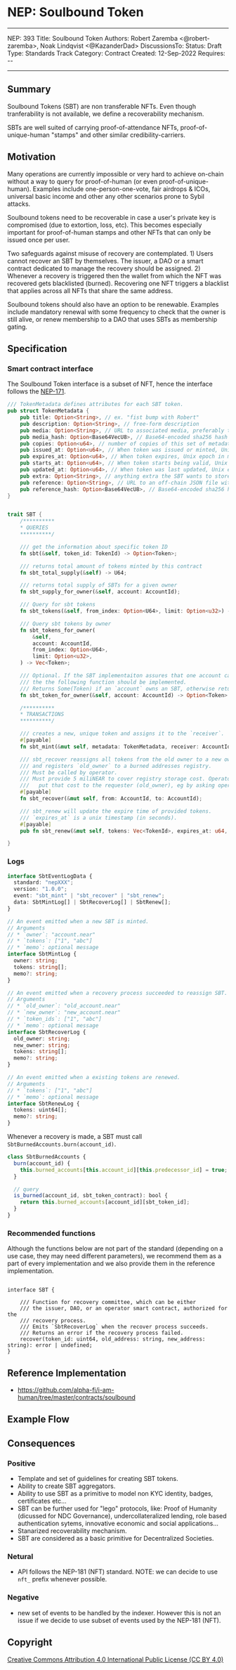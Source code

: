 # NEP: Soulbound Token

---

NEP: 393
Title: Soulbound Token
Authors: Robert Zaremba <@robert-zaremba>, Noak Lindqvist <@KazanderDad>
DiscussionsTo:
Status: Draft
Type: Standards Track
Category: Contract
Created: 12-Sep-2022
Requires: --

---

## Summary

Soulbound Tokens (SBT) are non transferable NFTs. Even though tranferability is not available, we define a recoverability mechanism.

SBTs are well suited of carrying proof-of-attendance NFTs, proof-of-unique-human "stamps" and other similar credibility-carriers.

## Motivation

Many operations are currently impossible or very hard to achieve on-chain without a way to query for proof-of-human (or even proof-of-unique-human). Examples include one-person-one-vote, fair airdrops & ICOs, universal basic income and other any other scenarios prone to Sybil attacks.

Soulbound tokens need to be recoverable in case a user's private key is compromised (due to extortion, loss, etc). This becomes especially important for proof-of-human stamps and other NFTs that can only be issued once per user.

Two safeguards against misuse of recovery are contemplated. 1) Users cannot recover an SBT by themselves. The issuer, a DAO or a smart contract dedicated to manage the recovery should be assigned. 2) Whenever a recovery is triggered then the wallet from which the NFT was recovered gets blacklisted (burned). Recovering one NFT triggers a blacklist that applies across all NFTs that share the same address.

Soulbound tokens should also have an option to be renewable. Examples include mandatory renewal with some frequency to check that the owner is still alive, or renew membership to a DAO that uses SBTs as membership gating.

## Specification

### Smart contract interface

The Soulbound Token interface is a subset of NFT, hence the interface follows the [NEP-171](https://github.com/near/NEPs/blob/master/neps/nep-0171.md).

```rust
/// TokenMetadata defines attributes for each SBT token.
pub struct TokenMetadata {
    pub title: Option<String>, // ex. "fist bump with Robert"
    pub description: Option<String>, // free-form description
    pub media: Option<String>, // URL to associated media, preferably to decentralized, content-addressed storage
    pub media_hash: Option<Base64VecU8>, // Base64-encoded sha256 hash of content referenced by the `media` field. Required if `media` is included.
    pub copies: Option<u64>, // number of copies of this set of metadata in existence when token was minted.
    pub issued_at: Option<u64>, // When token was issued or minted, Unix epoch in milliseconds
    pub expires_at: Option<u64>, // When token expires, Unix epoch in milliseconds
    pub starts_at: Option<u64>, // When token starts being valid, Unix epoch in milliseconds
    pub updated_at: Option<u64>, // When token was last updated, Unix epoch in milliseconds
    pub extra: Option<String>, // anything extra the SBT wants to store on-chain. Can be stringified JSON.
    pub reference: Option<String>, // URL to an off-chain JSON file with more info.
    pub reference_hash: Option<Base64VecU8>, // Base64-encoded sha256 hash of JSON from reference field. Required if `reference` is included.
}


trait SBT {
    /**********
    * QUERIES
    **********/

    /// get the information about specific token ID
    fn sbt(&self, token_id: TokenId) -> Option<Token>;

    /// returns total amount of tokens minted by this contract
    fn sbt_total_supply(&self) -> U64;

    /// returns total supply of SBTs for a given owner
    fn sbt_supply_for_owner(&self, account: AccountId);

    /// Query for sbt tokens
    fn sbt_tokens(&self, from_index: Option<U64>, limit: Option<u32>) -> Vec<Token>;

    /// Query sbt tokens by owner
    fn sbt_tokens_for_owner(
        &self,
        account: AccountId,
        from_index: Option<U64>,
        limit: Option<u32>,
    ) -> Vec<Token>;

    /// Optional. If the SBT implementaiton assures that one account can have maximum one SBT
    /// the the following function should be implemented.
    /// Returns Some(Token) if an `account` owns an SBT, otherwise returns None.
    fn sbt_token_for_owner(&self, account: AccountId) -> Option<Token> {}

    /**********
    * TRANSACTIONS
    **********/

    /// creates a new, unique token and assigns it to the `receiver`.
    #[payable]
    fn sbt_mint(&mut self, metadata: TokenMetadata, receiver: AccountId);

    /// sbt_recover reassigns all tokens from the old owner to a new owner,
    /// and registers `old_owner` to a burned addresses registry.
    /// Must be called by operator.
    /// Must provide 5 miliNEAR to cover registry storage cost. Operator should
    ///   put that cost to the requester (old_owner), eg by asking operation fee.
    #[payable]
    fn sbt_recover(&mut self, from: AccountId, to: AccountId);

    /// sbt_renew will update the expire time of provided tokens.
    /// `expires_at` is a unix timestamp (in seconds).
    #[payable]
    pub fn sbt_renew(&mut self, tokens: Vec<TokenId>, expires_at: u64, memo: Option<String>);

}
```

### Logs

```typescript
interface SbtEventLogData {
  standard: "nepXXX";
  version: "1.0.0";
  event: "sbt_mint" | "sbt_recover" | "sbt_renew";
  data: SbtMintLog[] | SbtRecoverLog[] | SbtRenew[];
}

// An event emitted when a new SBT is minted.
// Arguments
// * `owner`: "account.near"
// * `tokens`: ["1", "abc"]
// * `memo`: optional message
interface SbtMintLog {
  owner: string;
  tokens: string[];
  memo?: string;
}

// An event emitted when a recovery process succeeded to reassign SBT.
// Arguments
// * `old_owner`: "old_account.near"
// * `new_owner`: "new_account.near"
// * `token_ids`: ["1", "abc"]
// * `memo`: optional message
interface SbtRecoverLog {
  old_owner: string;
  new_owner: string;
  tokens: string[];
  memo?: string;
}

// An event emitted when a existing tokens are renewed.
// Arguments
// * `tokens`: ["1", "abc"]
// * `memo`: optional message
interface SbtRenewLog {
  tokens: uint64[];
  memo?: string;
}
```

Whenever a recovery is made, a SBT must call `SbtBurnedAccounts.burn(account_id)`.

```typescript
class SbtBurnedAccounts {
  burn(account_id) {
    this.burned_accounts[this.account_id][this.predecessor_id] = true;
  }

  // query
  is_burned(account_id, sbt_token_contract): bool {
    return this.burned_accounts[account_id][sbt_token_id];
  }
}
```

### Recommended functions

Although the functions below are not part of the standard (depending on a use case, they may need different parameters), we recommend them as a part of every implementation and we also provide them in the reference implementation.

```typescript=

interface SBT {

    /// Function for recovery committee, which can be either
    /// the issuer, DAO, or an operator smart contract, authorized for the
    /// recovery process.
    /// Emits `SbtRecoverLog` when the recover process succeeds.
    /// Returns an error if the recovery process failed.
    recover(token_id: uint64, old_address: string, new_address: string): error | undefined;
}
```

## Reference Implementation

- https://github.com/alpha-fi/i-am-human/tree/master/contracts/soulbound

## Example Flow

## Consequences

### Positive

- Template and set of guidelines for creating SBT tokens.
- Ability to create SBT aggregators.
- Ability to use SBT as a primitive to model non KYC identity, badges, certificates etc...
- SBT can be further used for "lego" protocols, like: Proof of Humanity (dicussed for NDC Governance), undercollateralized lending, role based authentication sytems, innovative economic and social applications...
- Stanarized recoverability mechanism.
- SBT are considered as a basic primitive for Decentralized Societies.

### Netural

- API follows the NEP-181 (NFT) standard.
  NOTE: we can decide to use `nft_` prefix whenever possible.

### Negative

- new set of events to be handled by the indexer. However this is not an issue if we decide to use subset of events used by the NEP-181 (NFT).

## Copyright

[Creative Commons Attribution 4.0 International Public License (CC BY 4.0)](https://creativecommons.org/licenses/by/4.0/)
